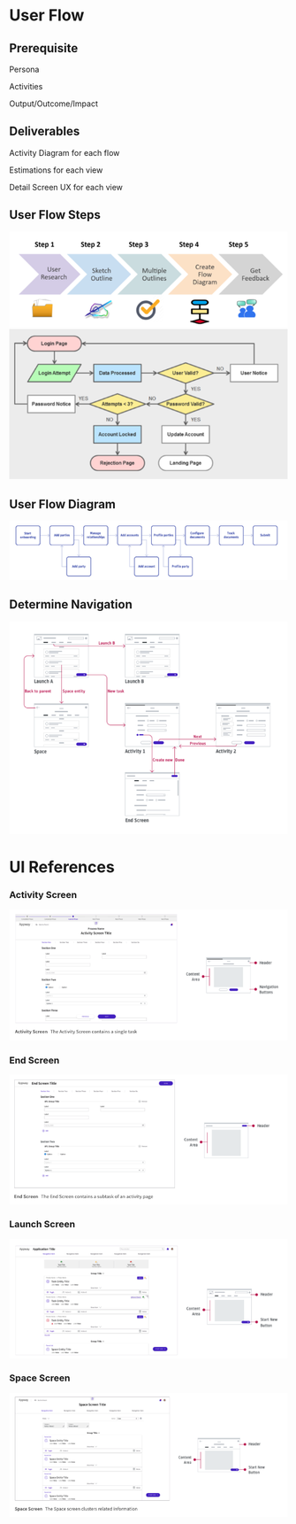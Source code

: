 # User Flow

## Prerequisite
Persona

Activities

Output/Outcome/Impact



## Deliverables
Activity Diagram for each flow

Estimations for each view

Detail Screen UX for each view

## User Flow Steps
<img src='images/view_user_flow_steps.png' /> 
<img src='images/view_user_flow_login.png' /> 

## User Flow Diagram
<img src='images/view_user_flow.png' /> 

## Determine Navigation
<img src='images/view_navigation.png' /> 


# UI References

### Activity Screen
<img src="images/view_activity_screen.png" /> 

### End Screen
<img src='images/view_end_screen.png' /> 


### Launch Screen
<img src='images/view_launch_screen.png' /> 

### Space Screen
<img src='images/view_space_screen.png' /> 

